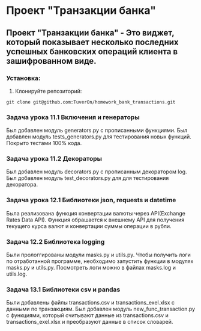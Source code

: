 # Проект "Транзакции банка"

## Проект "Транзакции банка" - Это виджет, который показывает несколько последних успешных банковских операций клиента в зашифрованном виде.

### Установка:

1. Клонируйте репозиторий:
```
git clone git@github.com:TuverOn/homework_bank_transactions.git
```

### Задача урока 11.1 Включения и генераторы
Был добавлен модуль generators.py с прописанными функциями.
Был добавлен модуль tests_generators.py для тестирования новых функций. Покрыто тестами 100% кода.

### Задача урока 11.2 Декораторы
Был добавлен модуль decorators.py с прописанным декоратором log.
Был добавлен модуль test_decorators.py для для тестирования декоратора.

### Задача урока 12.1 Библиотеки json, requests и datetime
Была реализована функция конвертации валюты через API(Exchange Rates Data API).
Функция обрашается к внешнему API для получения текущего курса валют и конвертации суммы операции в рубли.

### Задача 12.2 Библиотека logging
Были прологгированы модули masks.py и utils.py.
Чтобы получить логи по отработанной программе, необходимо запустить функции в модулях masks.py и utils.py.
Посмотреть логи можно в файлах masks.log и utils.log.

### Задача 13.1 Библиотеки csv и pandas
Были добавлены файлы transactions.csv и transactions_exel.xlsx с данными по транзакциям.
Был добавлен модуль new_func_transaction.py с функциями, который считывают данные из transactions.csv и transactions_exel.xlsx и преобразуют данные в список словарей.
